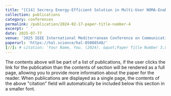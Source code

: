 ```yaml
---
title: "[C14] Secrecy Energy-Efficient Solution in Multi-User NOMA-Enabled Ambient Backscattering"
collection: publications
category: conferences
permalink: /publication/2024-02-17-paper-title-number-4
excerpt: ' '
date: 2025-07-77
venue: '2025 IEEE International Mediterranean Conference on Communications and Networking (MeditCom)'
paperurl: 'https://hal.science/hal-05088548/'
[//]: # citation: 'Your Name, You. (2024). &quot;Paper Title Number 3.&quot; <i>GitHub Journal of Bugs</i>. 1(3).'
---
```


The contents above will be part of a list of publications, if the user clicks the link for the publication than the contents of section will be rendered as a full page, allowing you to provide more information about the paper for the reader. When publications are displayed as a single page, the contents of the above "citation" field will automatically be included below this section in a smaller font.

